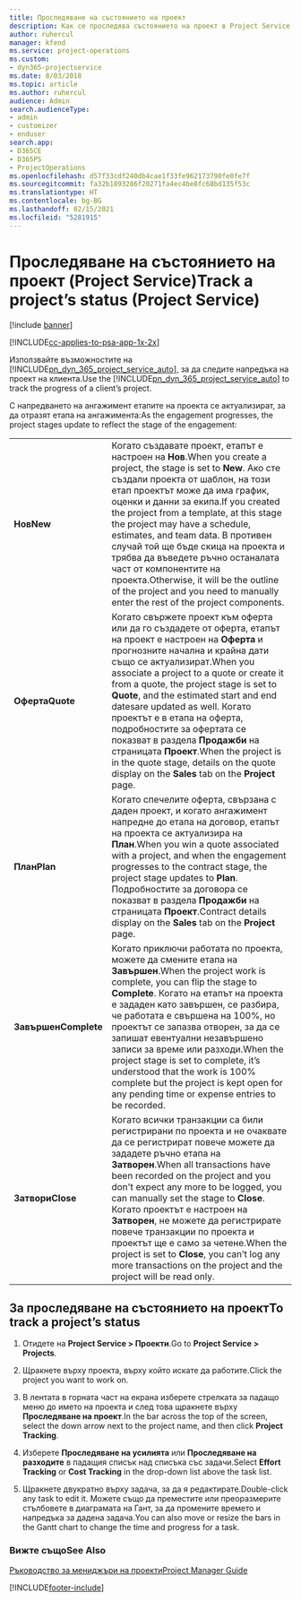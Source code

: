 ```yaml
---
title: Проследяване на състоянието на проект
description: Как се проследява състоянието на проект в Project Service
author: ruhercul
manager: kfend
ms.service: project-operations
ms.custom:
- dyn365-projectservice
ms.date: 8/03/2018
ms.topic: article
ms.author: ruhercul
audience: Admin
search.audienceType:
- admin
- customizer
- enduser
search.app:
- D365CE
- D365PS
- ProjectOperations
ms.openlocfilehash: d57f33cdf240db4cae1f33fe962173790fe0fe7f
ms.sourcegitcommit: fa32b1893286f20271fa4ec4be8fc68bd135f53c
ms.translationtype: HT
ms.contentlocale: bg-BG
ms.lasthandoff: 02/15/2021
ms.locfileid: "5281915"
---
```

# <a name="track-a-projects-status-project-service"></a><span data-ttu-id="fe2c5-103">Проследяване на състоянието на проект (Project Service)</span><span class="sxs-lookup"><span data-stu-id="fe2c5-103">Track a project’s status (Project Service)</span></span>

[!include [banner](../includes/psa-now-project-operations.md)]

[!INCLUDE[cc-applies-to-psa-app-1x-2x](../includes/cc-applies-to-psa-app-1x-2x.md)]

<span data-ttu-id="fe2c5-104">Използвайте възможностите на [!INCLUDE[pn_dyn_365_project_service_auto](../includes/pn-dyn-365-project-service-auto.md)], за да следите напредъка на проект на клиента.</span><span class="sxs-lookup"><span data-stu-id="fe2c5-104">Use the [!INCLUDE[pn_dyn_365_project_service_auto](../includes/pn-dyn-365-project-service-auto.md)] to track the progress of a client’s project.</span></span>  

<span data-ttu-id="fe2c5-105">С напредването на ангажимент етапите на проекта се актуализират, за да отразят етапа на ангажимента:</span><span class="sxs-lookup"><span data-stu-id="fe2c5-105">As the engagement progresses, the project stages update to reflect the stage of the engagement:</span></span>  


|              |                                                                                                                                                                                                                                                                                                  |
|--------------|--------------------------------------------------------------------------------------------------------------------------------------------------------------------------------------------------------------------------------------------------------------------------------------------------|
|   <span data-ttu-id="fe2c5-106">**Нов**</span><span class="sxs-lookup"><span data-stu-id="fe2c5-106">**New**</span></span>    | <span data-ttu-id="fe2c5-107">Когато създавате проект, етапът е настроен на **Нов**.</span><span class="sxs-lookup"><span data-stu-id="fe2c5-107">When you create a project, the stage is set to **New**.</span></span> <span data-ttu-id="fe2c5-108">Ако сте създали проекта от шаблон, на този етап проектът може да има график, оценки и данни за екипа.</span><span class="sxs-lookup"><span data-stu-id="fe2c5-108">If you created the project from a template, at this stage the project may have a schedule, estimates, and team data.</span></span> <span data-ttu-id="fe2c5-109">В противен случай той ще бъде скица на проекта и трябва да въведете ръчно останалата част от компонентите на проекта.</span><span class="sxs-lookup"><span data-stu-id="fe2c5-109">Otherwise, it will be the outline of the project and you need to manually enter the rest of the project components.</span></span> |
|  <span data-ttu-id="fe2c5-110">**Оферта**</span><span class="sxs-lookup"><span data-stu-id="fe2c5-110">**Quote**</span></span>   |      <span data-ttu-id="fe2c5-111">Когато свържете проект към оферта или да го създадете от оферта, етапът на проект е настроен на **Оферта** и прогнозните начална и крайна дати също се актуализират.</span><span class="sxs-lookup"><span data-stu-id="fe2c5-111">When you associate a project to a quote or create it from a quote, the project stage is set to **Quote**, and the estimated start and end datesare updated as well.</span></span> <span data-ttu-id="fe2c5-112">Когато проектът е в етапа на оферта, подробностите за офертата се показват в раздела **Продажби** на страницата **Проект**.</span><span class="sxs-lookup"><span data-stu-id="fe2c5-112">When the project is in the quote stage, details on the quote display on the **Sales** tab on the **Project** page.</span></span>      |
|   <span data-ttu-id="fe2c5-113">**План**</span><span class="sxs-lookup"><span data-stu-id="fe2c5-113">**Plan**</span></span>   |                                     <span data-ttu-id="fe2c5-114">Когато спечелите оферта, свързана с даден проект, и когато ангажимент напредне до етапа на договор, етапът на проекта се актуализира на **План**.</span><span class="sxs-lookup"><span data-stu-id="fe2c5-114">When you win a quote associated with a project, and when the engagement progresses to the contract stage, the project stage updates to **Plan**.</span></span> <span data-ttu-id="fe2c5-115">Подробностите за договора се показват в раздела **Продажби** на страницата **Проект**.</span><span class="sxs-lookup"><span data-stu-id="fe2c5-115">Contract details display on the **Sales** tab on the **Project** page.</span></span>                                      |
| <span data-ttu-id="fe2c5-116">**Завършен**</span><span class="sxs-lookup"><span data-stu-id="fe2c5-116">**Complete**</span></span> |                    <span data-ttu-id="fe2c5-117">Когато приключи работата по проекта, можете да смените етапа на **Завършен**.</span><span class="sxs-lookup"><span data-stu-id="fe2c5-117">When the project work is complete, you can flip the stage to **Complete**.</span></span> <span data-ttu-id="fe2c5-118">Когато на етапът на проекта е зададен като завършен, се разбира, че работата е свършена на 100%, но проектът се запазва отворен, за да се запишат евентуални незавършено записи за време или разходи.</span><span class="sxs-lookup"><span data-stu-id="fe2c5-118">When the project stage is set to complete, it’s understood that the work is 100% complete but the project is kept open for any pending time or expense entries to be recorded.</span></span>                     |
|  <span data-ttu-id="fe2c5-119">**Затвори**</span><span class="sxs-lookup"><span data-stu-id="fe2c5-119">**Close**</span></span>   |           <span data-ttu-id="fe2c5-120">Когато всички транзакции са били регистрирани по проекта и не очаквате да се регистрират повече можете да зададете ръчно етапа на **Затворен**.</span><span class="sxs-lookup"><span data-stu-id="fe2c5-120">When all transactions have been recorded on the project and you don't expect any more to be logged, you can manually set the stage to **Close**.</span></span> <span data-ttu-id="fe2c5-121">Когато проектът е настроен на **Затворен**, не можете да регистрирате повече транзакции по проекта и проектът ще е само за четене.</span><span class="sxs-lookup"><span data-stu-id="fe2c5-121">When the project is set to **Close**, you can’t log any more transactions on the project and the project will be read only.</span></span>           |

## <a name="to-track-a-projects-status"></a><span data-ttu-id="fe2c5-122">За проследяване на състоянието на проект</span><span class="sxs-lookup"><span data-stu-id="fe2c5-122">To track a project’s status</span></span>  

1.  <span data-ttu-id="fe2c5-123">Отидете на **Project Service > Проекти**.</span><span class="sxs-lookup"><span data-stu-id="fe2c5-123">Go to **Project Service > Projects**.</span></span>  

2.  <span data-ttu-id="fe2c5-124">Щракнете върху проекта, върху който искате да работите.</span><span class="sxs-lookup"><span data-stu-id="fe2c5-124">Click the project you want to work on.</span></span>  

3.  <span data-ttu-id="fe2c5-125">В лентата в горната част на екрана изберете стрелката за падащо меню до името на проекта и след това щракнете върху **Проследяване на проект**.</span><span class="sxs-lookup"><span data-stu-id="fe2c5-125">In the bar across the top of the screen, select the down arrow next to the project name, and then click **Project Tracking**.</span></span>  

4.  <span data-ttu-id="fe2c5-126">Изберете **Проследяване на усилията** или **Проследяване на разходите** в падащия списък над списъка със задачи.</span><span class="sxs-lookup"><span data-stu-id="fe2c5-126">Select **Effort Tracking** or **Cost Tracking** in the drop-down list above the task list.</span></span>  

5.  <span data-ttu-id="fe2c5-127">Щракнете двукратно върху задача, за да я редактирате.</span><span class="sxs-lookup"><span data-stu-id="fe2c5-127">Double-click any task to edit it.</span></span> <span data-ttu-id="fe2c5-128">Можете също да преместите или преоразмерите стълбовете в диаграмата на Гант, за да промените времето и напредъка за дадена задача.</span><span class="sxs-lookup"><span data-stu-id="fe2c5-128">You can also move or resize the bars in the Gantt chart to change the time and progress for a task.</span></span>  

### <a name="see-also"></a><span data-ttu-id="fe2c5-129">Вижте също</span><span class="sxs-lookup"><span data-stu-id="fe2c5-129">See Also</span></span>  
 [<span data-ttu-id="fe2c5-130">Ръководство за мениджъри на проекти</span><span class="sxs-lookup"><span data-stu-id="fe2c5-130">Project Manager Guide</span></span>](../psa/project-manager-guide.md)


[!INCLUDE[footer-include](../includes/footer-banner.md)]